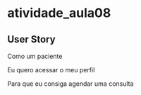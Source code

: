 # atividade_aula08
## User Story
Como um paciente

Eu quero acessar o meu perfil

Para que eu consiga agendar uma consulta
